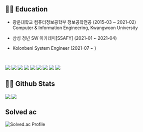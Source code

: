 ## 👨‍🎓 Education
- 광운대학교 컴퓨터정보공학부 정보공학전공 (2015-03 ~ 2021-02)  
Computer & Information Engineering, Kwangwoon University

- 삼성 청년 SW 아카데미[SSAFY] (2021-01 ~ 2021-04)

- Kolonbeni System Engineer (2021-07 ~ ) 
<br>

<img src="https://img.shields.io/badge/C%2B%2B-00599C?style=flat-square&logo=c%2B%2B&logoColor=white"/></a>
<img src="https://img.shields.io/badge/Java-ED8B00?style=flat-square&logo=java&logoColor=white"/></a>
<img src="https://img.shields.io/badge/Python-14354C?style=flat-square&logo=python&logoColor=white"/></a>
<img src="https://img.shields.io/badge/JavaScript-323330?style=flat-square&logo=javascript&logoColor=F7DF1E"/></a>
<img src="https://img.shields.io/badge/HTML5-E34F26?style=flat-square&logo=html5&logoColor=white"/></a>
<img src="https://img.shields.io/badge/Spring-6DB33F?style=flat-square&logo=spring&logoColor=white"/></a>
<img src="https://img.shields.io/badge/Node.js-43853D?style=flat-square&logo=node.js&logoColor=white"/></a>
<img src="https://img.shields.io/badge/MySQL-00000F?style=flat-square&logo=mysql&logoColor=white"/></a>
<img src="https://img.shields.io/badge/vue.js-4FC08D?style=flat-square&logo=vue.js&logoColor=white">
<br>
## 👨‍💻 Github Stats
<a href="https://github.com/ChangWoo95">
  <img align="center" src="https://github-readme-stats.vercel.app/api?username=ChangWoo95&show_icons=true&line_height=27&theme=solarized-dark" />
</a>
<a href="https://github.com/ChangWoo95">
  <img align="center" src="https://github-readme-stats.vercel.app/api/top-langs/?username=ChangWoo95&theme=solarized-dark&exclude_repo=ChangWoo95.github.io&langs_count=3" />
</a>

<!--
**ChangWoo95/ChangWoo95** is a ✨ _special_ ✨ repository because its `README.md` (this file) appears on your GitHub profile.
Here are some ideas to get you started:

- 🔭 I’m currently working on ...
- 🌱 I’m currently learning ...
- 👯 I’m looking to collaborate on ...
- 🤔 I’m looking for help with ...
- 💬 Ask me about ...
- 📫 How to reach me: ...
- 😄 Pronouns: ...
- ⚡ Fun fact: ...
-->
## Solved ac

![Solved.ac Profile](http://mazassumnida.wtf/api/v2/generate_badge?boj=qaqa313a)
